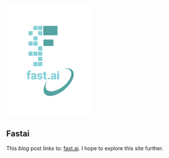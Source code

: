 
![Image of fast.ai logo](images/logo.png)

## Fastai

This *blog* post links to: [fast.ai](https://www.fast.ai). I hope to explore this site further. 
